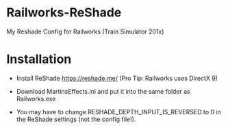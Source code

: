 # Railworks-ReShade
My Reshade Config for Railworks (Train Simulator 201x)

# Installation

- Install ReShade https://reshade.me/ (Pro Tip: Railworks uses DirectX 9)

- Download MartinsEffects.ini and put it into the same folder as Railworks.exe

- You may have to change RESHADE_DEPTH_INPUT_IS_REVERSED to 0 in the ReShade settings (not the config file!).
